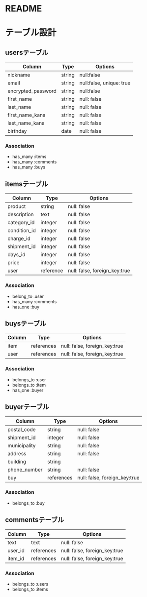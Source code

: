 # README
# テーブル設計

## usersテーブル
| Column             | Type   | Options                  |
| --------           | ------ | -----------              |
| nickname           | string | null:false               |
| email              | string | null:false, unique: true |
| encrypted_password | string | null:false               |
| first_name         | string | null: false              |
| last_name          | string | null: false              |
| first_name_kana    | string | null: false              |
| last_name_kana     | string | null: false              |
| birthday           | date   | null: false              |

### Association
- has_many :items
- has_many :comments
- has_many :buys


## itemsテーブル
| Column         | Type      | Options                       |
| --------       | ------    | -----------                   |
| product        | string    | null: false                   |
| description    | text      | null: false                   |
| category_id    | integer   | null: false                   |
| condition_id   | integer   | null: false                   |
| charge_id      | integer   | null: false                   |
| shipment_id    | integer   | null: false                   |
| days_id        | integer   | null: false                   |
| price          | integer   | null: false                   |
| user           | reference | null: false, foreign_key:true |

### Association
- belong_to :user
- has_many :comments
- has_one :buy


## buysテーブル
| Column    | Type       | Options                       |
| --------  | ------     | -----------                   |
| item      | references | null: false, foreign_key:true |
| user      | references | null: false, foreign_key:true |

### Association
- belongs_to :user
- belongs_to :item
- has_one :buyer

## buyerテーブル
| Column        | Type       | Options                       |
| --------      | ------     | -----------                   |
| postal_code   | string     | null: false                   |
| shipment_id   | integer    | null: false                   |
| municipality  | string     | null: false                   |
| address       | string     | null: false                   |
| building      | string     |                               |
| phone_number  | string     | null: false                   |
| buy           | references | null: false, foreign_key:true |

### Association
- belongs_to :buy



## commentsテーブル
| Column    | Type       | Options                       |
| --------  | ------     | -----------                   |
| text      | text       | null: false                   |
| user_id   | references | null: false, foreign_key:true |
| item_id   | references | null: false, foreign_key:true |

### Association
- belongs_to :users
- belongs_to :items

